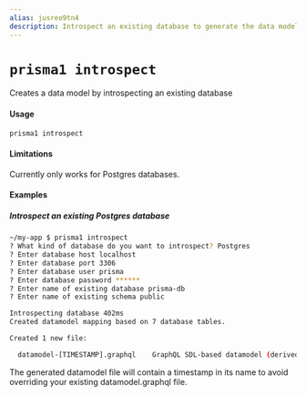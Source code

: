 ```yaml
---
alias: jusreo9tn4
description: Introspect an existing database to generate the data model
---
```


# `prisma1 introspect`

Creates a data model by introspecting an existing database

#### Usage

```sh
prisma1 introspect
```

#### Limitations

Currently only works for Postgres databases.

#### Examples

##### Introspect an existing Postgres database

```sh
~/my-app $ prisma1 introspect
? What kind of database do you want to introspect? Postgres
? Enter database host localhost
? Enter database port 3306
? Enter database user prisma
? Enter database password ******
? Enter name of existing database prisma-db
? Enter name of existing schema public

Introspecting database 402ms
Created datamodel mapping based on 7 database tables.

Created 1 new file:               

  datamodel-[TIMESTAMP].graphql    GraphQL SDL-based datamodel (derived from existing database)
```

The generated datamodel file will contain a timestamp in its name to avoid overriding your existing datamodel.graphql file.
